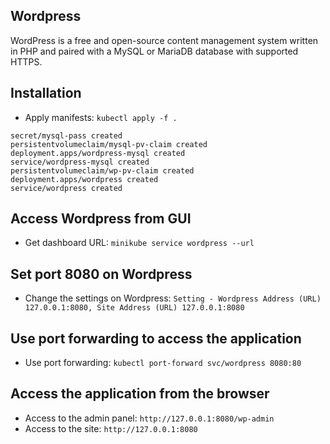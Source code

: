 ## Wordpress 

WordPress is a free and open-source content management system written in PHP and paired with a MySQL or MariaDB database with supported HTTPS.

## Installation

- Apply manifests: `kubectl apply -f .`

```
secret/mysql-pass created
persistentvolumeclaim/mysql-pv-claim created
deployment.apps/wordpress-mysql created
service/wordpress-mysql created
persistentvolumeclaim/wp-pv-claim created
deployment.apps/wordpress created
service/wordpress created
```

## Access Wordpress from GUI
- Get dashboard URL: `minikube service wordpress --url`

## Set port 8080 on Wordpress
- Change the settings on Wordpress: `Setting - Wordpress Address (URL) 127.0.0.1:8080, Site Address (URL) 127.0.0.1:8080`

## Use port forwarding to access the application
- Use port forwarding: `kubectl port-forward svc/wordpress 8080:80`

## Access the application from the browser
- Access to the admin panel: `http://127.0.0.1:8080/wp-admin`
- Access to the site: `http://127.0.0.1:8080`
